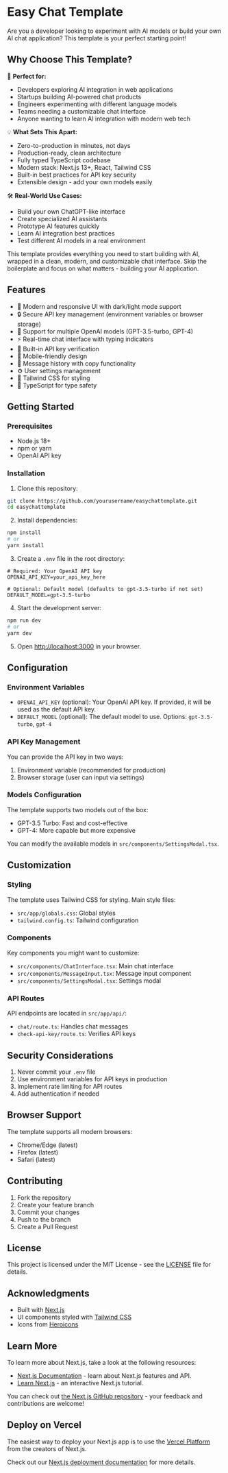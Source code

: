 # Easy Chat Template

Are you a developer looking to experiment with AI models or build your own AI chat application? This template is your perfect starting point!

## Why Choose This Template?

🚀 **Perfect for:**

- Developers exploring AI integration in web applications
- Startups building AI-powered chat products
- Engineers experimenting with different language models
- Teams needing a customizable chat interface
- Anyone wanting to learn AI integration with modern web tech

💡 **What Sets This Apart:**

- Zero-to-production in minutes, not days
- Production-ready, clean architecture
- Fully typed TypeScript codebase
- Modern stack: Next.js 13+, React, Tailwind CSS
- Built-in best practices for API key security
- Extensible design - add your own models easily

🛠️ **Real-World Use Cases:**

- Build your own ChatGPT-like interface
- Create specialized AI assistants
- Prototype AI features quickly
- Learn AI integration best practices
- Test different AI models in a real environment

This template provides everything you need to start building with AI, wrapped in a clean, modern, and customizable chat interface. Skip the boilerplate and focus on what matters - building your AI application.

## Features

- 🎨 Modern and responsive UI with dark/light mode support
- 🔒 Secure API key management (environment variables or browser storage)
- 🤖 Support for multiple OpenAI models (GPT-3.5-turbo, GPT-4)
- ⚡ Real-time chat interface with typing indicators
- 🎯 Built-in API key verification
- 📱 Mobile-friendly design
- 🔄 Message history with copy functionality
- ⚙️ User settings management
- 🎨 Tailwind CSS for styling
- 📝 TypeScript for type safety

## Getting Started

### Prerequisites

- Node.js 18+
- npm or yarn
- OpenAI API key

### Installation

1. Clone this repository:

```bash
git clone https://github.com/yourusername/easychattemplate.git
cd easychattemplate
```

2. Install dependencies:

```bash
npm install
# or
yarn install
```

3. Create a `.env` file in the root directory:

```env
# Required: Your OpenAI API key
OPENAI_API_KEY=your_api_key_here

# Optional: Default model (defaults to gpt-3.5-turbo if not set)
DEFAULT_MODEL=gpt-3.5-turbo
```

4. Start the development server:

```bash
npm run dev
# or
yarn dev
```

5. Open [http://localhost:3000](http://localhost:3000) in your browser.

## Configuration

### Environment Variables

- `OPENAI_API_KEY` (optional): Your OpenAI API key. If provided, it will be used as the default API key.
- `DEFAULT_MODEL` (optional): The default model to use. Options: `gpt-3.5-turbo`, `gpt-4`

### API Key Management

You can provide the API key in two ways:

1. Environment variable (recommended for production)
2. Browser storage (user can input via settings)

### Models Configuration

The template supports two models out of the box:

- GPT-3.5 Turbo: Fast and cost-effective
- GPT-4: More capable but more expensive

You can modify the available models in `src/components/SettingsModal.tsx`.

## Customization

### Styling

The template uses Tailwind CSS for styling. Main style files:

- `src/app/globals.css`: Global styles
- `tailwind.config.ts`: Tailwind configuration

### Components

Key components you might want to customize:

- `src/components/ChatInterface.tsx`: Main chat interface
- `src/components/MessageInput.tsx`: Message input component
- `src/components/SettingsModal.tsx`: Settings modal

### API Routes

API endpoints are located in `src/app/api/`:

- `chat/route.ts`: Handles chat messages
- `check-api-key/route.ts`: Verifies API keys

## Security Considerations

1. Never commit your `.env` file
2. Use environment variables for API keys in production
3. Implement rate limiting for API routes
4. Add authentication if needed

## Browser Support

The template supports all modern browsers:

- Chrome/Edge (latest)
- Firefox (latest)
- Safari (latest)

## Contributing

1. Fork the repository
2. Create your feature branch
3. Commit your changes
4. Push to the branch
5. Create a Pull Request

## License

This project is licensed under the MIT License - see the [LICENSE](LICENSE) file for details.

## Acknowledgments

- Built with [Next.js](https://nextjs.org/)
- UI components styled with [Tailwind CSS](https://tailwindcss.com/)
- Icons from [Heroicons](https://heroicons.com/)

## Learn More

To learn more about Next.js, take a look at the following resources:

- [Next.js Documentation](https://nextjs.org/docs) - learn about Next.js features and API.
- [Learn Next.js](https://nextjs.org/learn) - an interactive Next.js tutorial.

You can check out [the Next.js GitHub repository](https://github.com/vercel/next.js) - your feedback and contributions are welcome!

## Deploy on Vercel

The easiest way to deploy your Next.js app is to use the [Vercel Platform](https://vercel.com/new?utm_medium=default-template&filter=next.js&utm_source=create-next-app&utm_campaign=create-next-app-readme) from the creators of Next.js.

Check out our [Next.js deployment documentation](https://nextjs.org/docs/app/building-your-application/deploying) for more details.
